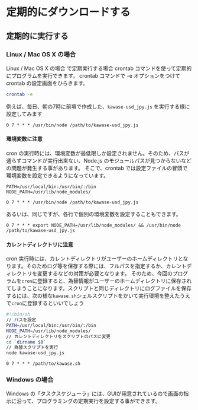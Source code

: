 # 定期的にダウンロードする

## 定期的に実行する
### Linux / Mac OS X の場合

Linux / Mac OS X の場合 で定期実行する場合
crontab コマンドを使って定期的にプログラムを実行できます。
crontab コマンドで -e オプションをつけて
crontab の設定画面をひらきます。

```bash
crontab -e
```

例えば、毎日、朝の7時に前項で作成した、`kawase-usd_jpy.js` を実行する様に設定してみます

```
0 7 * * * /usr/bin/node /path/to/kawase-usd_jpy.js
```
#### 環境変数に注意

cron の実行時には、環境変数が最低限しか設定されません。そのため、パスが通らずコマンドが実行出来ない、Node.js のモジュールパスが見つからないなどの問題が発生する事があります。
そこで、crontab では設定ファイルの冒頭で環境変数を設定できるようになっています。

```
PATH=/usr/local/bin:/usr/bin/:/bin
NODE_PATH=/usr/lib/node_modules/

0 7 * * * /usr/bin/node /path/to/kawase-usd_jpy.js
```

あるいは、同じですが、各行で個別の環境変数を設定することもできます。

```
0 7 * * * export NODE_PATH=/usr/lib/node_modules/ && /usr/bin/node /path/to/kawase-usd_jpy.js
```

#### カレントディレクトリに注意

cron 実行時には、カレントディレクトリがユーザーのホームディレクトリとなります。そのためログ等を保存する際には、フルパスを指定するか、カレントディレクトリを変更するなどの対策が必要となります。
そのため、今回のプログラムを`cron`に登録すると、為替情報がユーザーのホームディレクトリに保存されてしまうことになります。スクリプトと同じディレクトリにログファイルを保存するには、次の様な`kawase.sh`シェルスクリプトをかいて実行環境を整えたうえで`cron`に登録するといいでしょう
```bash
#!/bin/sh
// パスを設定
PATH=/usr/local/bin:/usr/bin/:/bin
NODE_PATH=/usr/lib/node_modules/
// カレントディレクトリをスクリプトのパスに変更
cd `dirname $0`
// 為替スクリプトを実行
node kawase-usd_jpy.js
```

```
0 7 * * * /path/to/kawase.sh
```

### Windows の場合

Windows の「タスクスケジューラ」には、GUIが用意されているので画面の指示に沿って、プログラミングの定期実行を設定する事ができます。